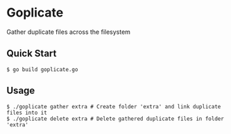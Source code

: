 # Goplicate
Gather duplicate files across the filesystem

## Quick Start
```console
$ go build goplicate.go
```

## Usage
```console
$ ./goplicate gather extra # Create folder 'extra' and link duplicate files into it
$ ./goplicate delete extra # Delete gathered duplicate files in folder 'extra'
```
